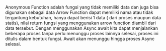 Anonymous Function adalah fungsi yang tidak memiliki data dan juga bisa digunakan sebagai data
Arrow Function dapat memiliki nama atau tidak tergantung kebutuhan, hanya dapat berisi 1 data ( dari proses maupun data statis), nilai return fungsi yang menggunakan arrow function diambil dari data tersebut.
Dengan menggunakan Async await kita dapat menjalankan beberapa proses tanpa perlu menunggu proses lainnya selesai, proses ini ditulis dalam bentuk fungsi. Await akan menunggu hingga proses Async selesai.